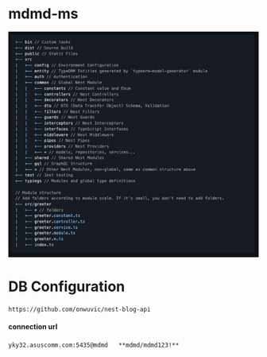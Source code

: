 # mdmd-ms
![project-structure.png](proejct-struction.png)

# DB Configuration
`https://github.com/onwuvic/nest-blog-api` <br>
#### connection url <br>
``yky32.asuscomm.com:5435@mdmd   **mdmd/mdmd123!**``

